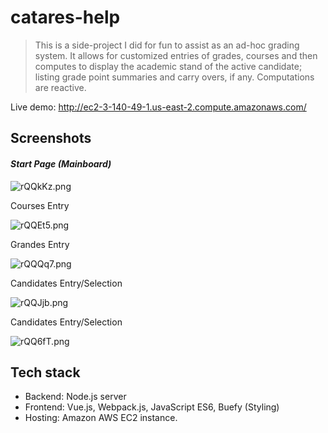 # catares-help

>This is a side-project I did for fun to assist as an ad-hoc grading system. It allows for customized entries of grades, courses and then computes to display the academic stand of the active candidate; listing grade point summaries and carry overs, if any. Computations are reactive.

Live demo: http://ec2-3-140-49-1.us-east-2.compute.amazonaws.com/

## Screenshots

#### *Start Page (Mainboard)*

![rQQkKz.png](https://i3.lensdump.com/i/rQQkKz.png)

<dl>
  <dt>Courses Entry</dt>
</dl>

![rQQEt5.png](https://i2.lensdump.com/i/rQQEt5.png)

<dl>
  <dt>Grandes Entry</dt>
</dl>

![rQQQq7.png](https://i2.lensdump.com/i/rQQQq7.png)

<dl>
  <dt>Candidates Entry/Selection</dt>
</dl>

![rQQJjb.png](https://i1.lensdump.com/i/rQQJjb.png)

<dl>
  <dt>Candidates Entry/Selection</dt>
</dl>

![rQQ6fT.png](https://i.lensdump.com/i/rQQ6fT.png)

## Tech stack
- Backend: Node.js server
- Frontend: Vue.js, Webpack.js, JavaScript ES6, Buefy (Styling)
- Hosting: Amazon AWS EC2 instance.
